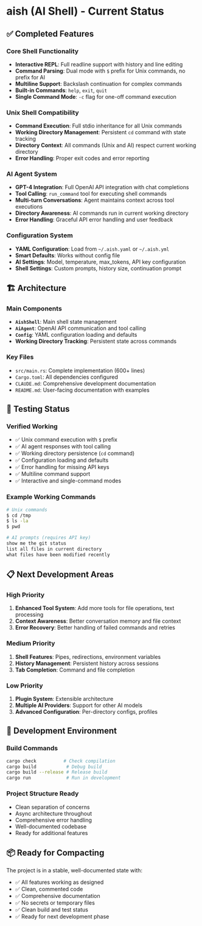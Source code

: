 # aish (AI Shell) - Current Status

## ✅ Completed Features

### Core Shell Functionality
- **Interactive REPL**: Full readline support with history and line editing
- **Command Parsing**: Dual mode with `$` prefix for Unix commands, no prefix for AI
- **Multiline Support**: Backslash continuation for complex commands
- **Built-in Commands**: `help`, `exit`, `quit`
- **Single Command Mode**: `-c` flag for one-off command execution

### Unix Shell Compatibility
- **Command Execution**: Full stdio inheritance for all Unix commands
- **Working Directory Management**: Persistent `cd` command with state tracking
- **Directory Context**: All commands (Unix and AI) respect current working directory
- **Error Handling**: Proper exit codes and error reporting

### AI Agent System
- **GPT-4 Integration**: Full OpenAI API integration with chat completions
- **Tool Calling**: `run_command` tool for executing shell commands
- **Multi-turn Conversations**: Agent maintains context across tool executions
- **Directory Awareness**: AI commands run in current working directory
- **Error Handling**: Graceful API error handling and user feedback

### Configuration System
- **YAML Configuration**: Load from `~/.aish.yaml` or `~/.aish.yml`
- **Smart Defaults**: Works without config file
- **AI Settings**: Model, temperature, max_tokens, API key configuration
- **Shell Settings**: Custom prompts, history size, continuation prompt

## 🏗️ Architecture

### Main Components
- **`AishShell`**: Main shell state management
- **`AiAgent`**: OpenAI API communication and tool calling
- **`Config`**: YAML configuration loading and defaults
- **Working Directory Tracking**: Persistent state across commands

### Key Files
- `src/main.rs`: Complete implementation (600+ lines)
- `Cargo.toml`: All dependencies configured
- `CLAUDE.md`: Comprehensive development documentation
- `README.md`: User-facing documentation with examples

## 🧪 Testing Status

### Verified Working
- ✅ Unix command execution with `$` prefix
- ✅ AI agent responses with tool calling
- ✅ Working directory persistence (`cd` command)
- ✅ Configuration loading and defaults
- ✅ Error handling for missing API keys
- ✅ Multiline command support
- ✅ Interactive and single-command modes

### Example Working Commands
```bash
# Unix commands
$ cd /tmp
$ ls -la
$ pwd

# AI prompts (requires API key)
show me the git status
list all files in current directory
what files have been modified recently
```

## 📋 Next Development Areas

### High Priority
1. **Enhanced Tool System**: Add more tools for file operations, text processing
2. **Context Awareness**: Better conversation memory and file context
3. **Error Recovery**: Better handling of failed commands and retries

### Medium Priority
1. **Shell Features**: Pipes, redirections, environment variables
2. **History Management**: Persistent history across sessions
3. **Tab Completion**: Command and file completion

### Low Priority
1. **Plugin System**: Extensible architecture
2. **Multiple AI Providers**: Support for other AI models
3. **Advanced Configuration**: Per-directory configs, profiles

## 🔧 Development Environment

### Build Commands
```bash
cargo check          # Check compilation
cargo build           # Debug build
cargo build --release # Release build
cargo run             # Run in development
```

### Project Structure Ready
- Clean separation of concerns
- Async architecture throughout
- Comprehensive error handling
- Well-documented codebase
- Ready for additional features

## 📦 Ready for Compacting

The project is in a stable, well-documented state with:
- ✅ All features working as designed
- ✅ Clean, commented code
- ✅ Comprehensive documentation
- ✅ No secrets or temporary files
- ✅ Clean build and test status
- ✅ Ready for next development phase